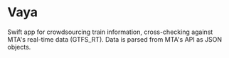 # Vaya
Swift app for crowdsourcing train information, cross-checking against MTA's real-time data (GTFS_RT). Data is parsed from MTA's API as JSON objects. 
